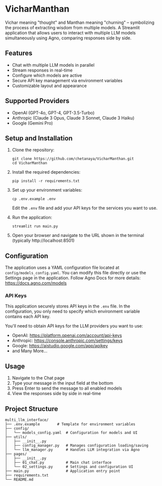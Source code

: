 # VicharManthan
Vichar meaning "thought" and Manthan meaning "churning" – symbolizing the process of extracting wisdom from multiple models. A Streamlit application that allows users to interact with multiple LLM models simultaneously using Agno, comparing responses side by side.

## Features

- Chat with multiple LLM models in parallel
- Stream responses in real-time
- Configure which models are active
- Secure API key management via environment variables
- Customizable layout and appearance

## Supported Providers

- OpenAI (GPT-4o, GPT-4, GPT-3.5-Turbo)
- Anthropic (Claude 3 Opus, Claude 3 Sonnet, Claude 3 Haiku)
- Google (Gemini Pro)

## Setup and Installation

1. Clone the repository:
   ```
   git clone https://github.com/chetanaya/VicharManthan.git
   cd VicharManthan
   ```

2. Install the required dependencies:
   ```
   pip install -r requirements.txt
   ```

3. Set up your environment variables:
   ```
   cp .env.example .env
   ```

   Edit the `.env` file and add your API keys for the services you want to use.

4. Run the application:
   ```
   streamlit run main.py
   ```

5. Open your browser and navigate to the URL shown in the terminal (typically http://localhost:8501)

## Configuration

The application uses a YAML configuration file located at `config/models_config.yaml`. You can modify this file directly or use the Settings page in the application. Follow Agno Docs for more details: https://docs.agno.com/models

### API Keys

This application securely stores API keys in the `.env` file. In the configuration, you only need to specify which environment variable contains each API key.

You'll need to obtain API keys for the LLM providers you want to use:
- OpenAI: https://platform.openai.com/account/api-keys
- Anthropic: https://console.anthropic.com/settings/keys
- Google: https://aistudio.google.com/app/apikey
- and Many More...

## Usage

1. Navigate to the Chat page
2. Type your message in the input field at the bottom
3. Press Enter to send the message to all enabled models
4. View the responses side by side in real-time

## Project Structure

```
multi_llm_interface/
├── .env.example        # Template for environment variables
├── config/
│   └── models_config.yaml  # Configuration for models and UI
├── utils/
│   ├── __init__.py
│   ├── config_manager.py   # Manages configuration loading/saving
│   └── llm_manager.py      # Handles LLM integration via Agno
├── pages/
│   ├── __init__.py
│   ├── 01_chat.py          # Main chat interface
│   └── 02_settings.py      # Settings and configuration UI
├── main.py                 # Application entry point
├── requirements.txt
└── README.md
```
